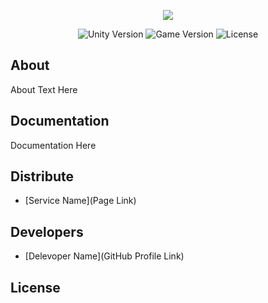 <p align="center">
      <img src="https://github.com/drippyzxc/gifforwork/blob/main/ono-tebe-nado/ono-tebe-nado-main.gif width="726">
</p>

<p align="center">
   <img src="" alt="Unity Version">
   <img src="" alt="Game Version">
   <img src="" alt="License">
</p>

## About

About Text Here

## Documentation

Documentation Here

## Distribute

- [Service Name](Page Link)


## Developers

- [Delevoper Name](GitHub Profile Link)

## License
